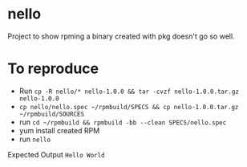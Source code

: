 # nello

Project to show rpming a binary created with pkg doesn't go so well.

# To reproduce

* Run `cp -R nello/* nello-1.0.0 && tar -cvzf nello-1.0.0.tar.gz nello-1.0.0`
* `cp nello/nello.spec ~/rpmbuild/SPECS && cp nello-1.0.0.tar.gz ~/rpmbuild/SOURCES`
* run `cd ~/rpmbuild && rpmbuild -bb --clean SPECS/nello.spec`
* yum install created RPM
* run `nello`

Expected Output `Hello World`

